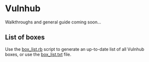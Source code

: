 # Vulnhub

Walkthroughs and general guide coming soon...

## List of boxes

Use the [box_list.rb](https://github.com/teamavidya/vulnhub/blob/master/box_list.rb) script to generate an up-to-date list of all Vulnhub boxes, or use the [box_list.txt](https://github.com/teamavidya/vulnhub/blob/master/box_list.txt) file.
